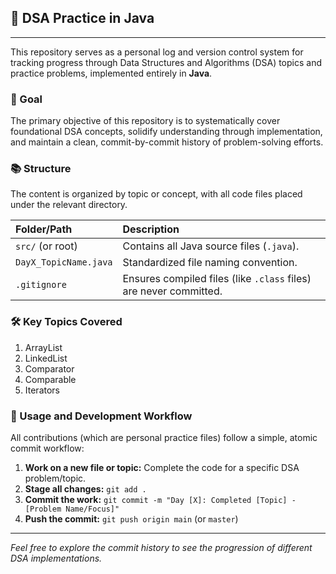 ## 📁 DSA Practice in Java

---

This repository serves as a personal log and version control system for tracking progress through Data Structures and Algorithms (DSA) topics and practice problems, implemented entirely in **Java**.

### 🌟 Goal

The primary objective of this repository is to systematically cover foundational DSA concepts, solidify understanding through implementation, and maintain a clean, commit-by-commit history of problem-solving efforts.

### 📚 Structure

The content is organized by topic or concept, with all code files placed under the relevant directory.

| Folder/Path | Description |
| :--- | :--- |
| `src/` (or root) | Contains all Java source files (`.java`). |
| `DayX_TopicName.java` | Standardized file naming convention. |
| `.gitignore` | Ensures compiled files (like `.class` files) are never committed. |

### 🛠️ Key Topics Covered

1. ArrayList
2. LinkedList
3. Comparator
4. Comparable
5. Iterators

### 🚀 Usage and Development Workflow

All contributions (which are personal practice files) follow a simple, atomic commit workflow:

1.  **Work on a new file or topic:** Complete the code for a specific DSA problem/topic.
2.  **Stage all changes:** `git add .`
3.  **Commit the work:** `git commit -m "Day [X]: Completed [Topic] - [Problem Name/Focus]"`
4.  **Push the commit:** `git push origin main` (or `master`)

***

*Feel free to explore the commit history to see the progression of different DSA implementations.*